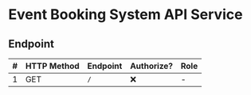 # Event Booking System API Service

## Endpoint

| #  | HTTP Method | Endpoint | Authorize? | Role |
|----|-------------|----------|------------|------|
| 1  | GET         | `/`      | ❌          | -    |
